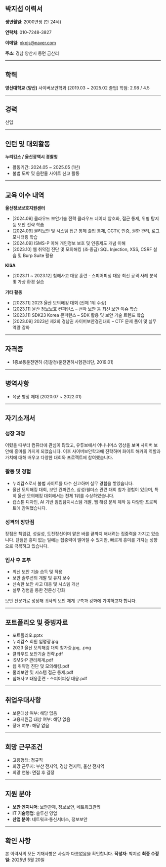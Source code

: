 ## 박지섭 이력서

**생년월일**: 2000년생 (만 24세)

**연락처**: 010-7248-3827

**이메일**: [pkpjs@naver.com](mailto:pkpjs@naver.com)

**주소**: 경남 양산시 동면 금산리

---

## 학력

**영산대학교 (양산)**
사이버보안학과 (2019.03 \~ 2025.02 졸업)
학점: 2.98 / 4.5

---

## 경력

신입

---

## 인턴 및 대외활동

**누리캅스 / 울산광역시 경찰청**

* 활동기간: 2024.05 \~ 2025.05 (1년)
* 불법 도박 및 음란물 사이트 신고 활동

---

## 교육 이수 내역

**울산정보보호지원센터**

* \[2024.09] 클라우드 보안기술 전략
  클라우드 데이터 암호화, 접근 통제, 위협 탐지 등 보안 전략 학습
* \[2024.09] 물리보안 및 시스템 접근 통제
  출입 통제, CCTV, 인증, 권한 관리, 로그 모니터링 학습
* \[2024.09] ISMS-P 이해
  개인정보 보호 및 인증제도 개념 이해
* \[2023.10] 웹 취약점 진단 및 모의해킹 (초·중급)
  SQL Injection, XSS, CSRF 실습 및 Burp Suite 활용

**KISA**

* \[2023.11 \~ 2023.12] 침해사고 대응 훈련 - 스피어피싱 대응
  최신 공격 사례 분석 및 가상 환경 실습

**기타 활동**

* \[2023.11] 2023 울산 모의해킹 대회 (전체 1위 수상)
* \[2023.11] 울산 정보보호 컨퍼런스 – 선박 보안 등 최신 보안 이슈 학습
* \[2023.11] SDK23 Korea 콘퍼런스 – SDK 활용 및 보안 기술 트렌드 학습
* \[2023.09] 2023년 제2회 경남권 사이버보안경진대회 – CTF 문제 풀이 및 실무 역량 강화

---

## 자격증

* 1종보통운전면허 (경찰청/운전면허시험관리단, 2019.01)

---

## 병역사항

* 육군 병장 제대 (2020.07 \~ 2022.01)

---

## 자기소개서

### 성장 과정

어렸을 때부터 컴퓨터에 관심이 많았고, 유튜브에서 어나니머스 영상을 보며 사이버 보안에 흥미를 가지게 되었습니다. 이후 사이버보안학과에 진학하며 화이트 해커의 역할과 가치에 대해 배우고 다양한 대회와 프로젝트에 참여했습니다.

### 활동 및 경험

* 누리캅스로서 불법 사이트를 다수 신고하며 실무 경험을 쌓았습니다.
* 울산 모의해킹 대회, 보안 컨퍼런스, 삼성/쉴더스 관련 대회 참가 경험이 있으며, 특히 울산 모의해킹 대회에서는 전체 1위를 수상하였습니다.
* 캡스톤 디자인, AI 기반 침입탐지시스템 개발, 웹 해킹 문제 제작 등 다양한 프로젝트에 참여했습니다.

### 성격의 장단점

장점은 책임감, 성실성, 도전정신이며 맡은 바를 끝까지 해내려는 집중력을 가지고 있습니다. 단점은 흥미 없는 일에는 집중력이 떨어질 수 있지만, 빠르게 흥미를 가지는 성향으로 극복하고 있습니다.

### 입사 후 포부

* 최신 보안 기술 습득 및 적용
* 보안 솔루션의 개발 및 유지 보수
* 신속한 보안 사고 대응 및 시스템 개선
* 실무 경험을 통한 전문성 강화

보안 전문가로 성장해 귀사의 보안 체계 구축과 강화에 기여하고자 합니다.

---

## 포트폴리오 및 증빙자료

* 포트폴리오.pptx
* 누리캅스 회원 입명장.jpg
* 2023 울산 모의해킹 대회 참가증.jpg, .png
* 클라우드 보안기술 전략.pdf
* ISMS-P 관리체계.pdf
* 웹 취약점 진단 및 모의해킹.pdf
* 물리보안 및 시스템 접근 통제.pdf
* 침해사고 대응훈련 - 스피어피싱 대응.pdf

---

## 취업우대사항

* 보훈대상 여부: 해당 없음
* 고용지원금 대상 여부: 해당 없음
* 장애 여부: 해당 없음

---

## 희망 근무조건

* 고용형태: 정규직
* 희망 근무지: 부산 전지역, 경남 전지역, 울산 전지역
* 희망 연봉: 면접 후 결정

---

## 지원 분야

* **보안 엔지니어**: 보안관제, 정보보안, 네트워크관리
* **IT 기술영업**: 솔루션 영업
* **산업 분야**: 네트워크·통신서비스, 정보보안

---

## 확인 사항

본 이력서의 모든 기재사항은 사실과 다름없음을 확인합니다.
**작성자**: 박지섭
**최종 수정일**: 2025년 5월 20일
